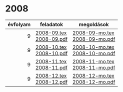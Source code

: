 # 2008

| évfolyam | feladatok | megoldások |
|---:|---|---|
| 9|[2008-09.tex](2008-09.tex) <br> [2008-09.pdf](2008-09.pdf) | [2008-09-mo.tex](2008-09-mo.tex) <br> [2008-09-mo.pdf](2008-09-mo.pdf)|
| 9|[2008-10.tex](2008-10.tex) <br> [2008-10.pdf](2008-10.pdf) | [2008-10-mo.tex](2008-10-mo.tex) <br> [2008-10-mo.pdf](2008-09-mo.pdf)|
| 9|[2008-11.tex](2008-11.tex) <br> [2008-11.pdf](2008-11.pdf) | [2008-11-mo.tex](2008-11-mo.tex) <br> [2008-11-mo.pdf](2008-09-mo.pdf)|
| 9|[2008-12.tex](2008-12.tex) <br> [2008-12.pdf](2008-12.pdf) | [2008-12-mo.tex](2008-12-mo.tex) <br> [2008-12-mo.pdf](2008-09-mo.pdf)|
